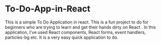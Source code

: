 # To-Do-App-in-React

This is a simple To Do Application in react. This is a fun project to do for beginners who are trying to learn and get their hands dirty on React . In this application, I've used React components, React forms, event handlers, particles-bg etc. It is a very easy quick application to do.
